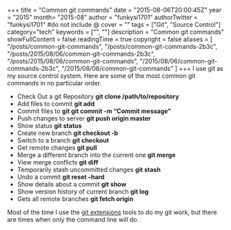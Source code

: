 +++
title = "Common git commands"
date = "2015-08-06T20:00:45Z"
year = "2015"
month= "2015-08"
author = "funkysi1701"
authorTwitter = "funkysi1701" #do not include @
cover = ""
tags = ["Git",  "Source Control"]
category="tech"
keywords = ["", ""]
description =  "Common git commands"
showFullContent = false
readingTime = true
copyright = false
aliases = [
    "/posts/common-git-commands",
    "/posts/common-git-commands-2b3c",
    "/posts/2015/08/06/common-git-commands-2b3c",
    "/posts/2015/08/06/common-git-commands",
    "/2015/08/06/common-git-commands-2b3c",
    "/2015/08/06/common-git-commands"
]
+++
I use git as my source control system. Here are some of the most common git commands in no particular order.

- Check Out a git Repository	**git clone /path/to/repository**
- Add files to commit	**git add <filename>**
- Commit files to **git	git commit -m “Commit message”**
- Push changes to server	**git push origin master**
- Show status	**git status**
- Create new branch	**git checkout -b <branchname>**
- Switch to a branch	**git checkout <branchname>**
- Get remote changes	**git pull**
- Merge a different branch into the current one	**git merge <branchname>**
- View merge conflicts	**git diff**
- Temporarily stash uncommitted changes	**git stash**
- Undo a commit	**git reset –hard <commit>**
- Show details about a commit	**git show <commit>**
- Show version history of current branch	**git log**
- Gets all remote branches	**git fetch origin**

Most of the time I use the [git extensions](https://sourceforge.net/projects/gitextensions/) tools to do my git work, but there are times when only the command line will do.